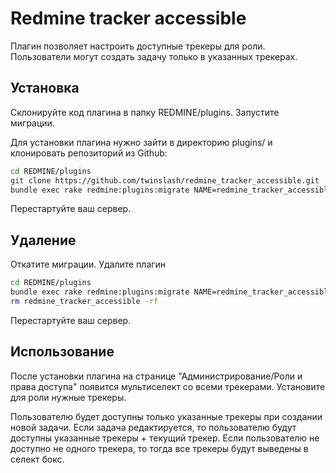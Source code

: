 # Redmine tracker accessible

Плагин позволяет настроить доступные трекеры для роли. Пользователи могут создать задачу только в указанных трекерах.

## Установка

Склонируйте код плагина в папку REDMINE/plugins. Запустите миграции.

Для установки плагина нужно зайти в директорию plugins/ и клонировать репозиторий из Github:
```bash
cd REDMINE/plugins
git clone https://github.com/twinslash/redmine_tracker_accessible.git
bundle exec rake redmine:plugins:migrate NAME=redmine_tracker_accessible
```
Перестартуйте ваш сервер.


## Удаление

Откатите миграции. Удалите плагин
```bash
cd REDMINE/plugins
bundle exec rake redmine:plugins:migrate NAME=redmine_tracker_accessible VERSION=0
rm redmine_tracker_accessible -rf
```
Перестартуйте ваш сервер.


## Использование

После установки плагина на странице "Администрирование/Роли и права доступа" появится мультиселект со всеми трекерами. Установите для роли нужные трекеры.

Пользователю будет доступны только указанные трекеры при создании новой задачи. Если задача редактируется, то пользователю будут доступны указанные трекеры + текущий трекер. Если пользователю не доступно не одного трекера, то тогда все трекеры будут выведены в селект бокс.
